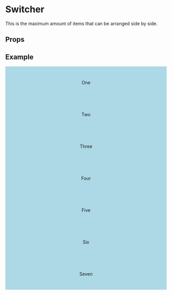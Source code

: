 <script lang="ts">
	import type { Space, Measure } from '$lib/types';
	import Switcher from '$lib/Switcher/index.svelte';
	import Stack from '$lib/Stack/index.svelte';
	import SqueezeContainer from '$lib/SqueezeContainer/index.svelte';
	import PropSelect from '$lib/PropSelect/index.svelte';

	import { space_options, measure_options } from '../../preview-content/options';

	let switcherSpace: Space = 'var(--s-1)';
	let switcherMinWidth: Measure = 'var(--measure-small)';
</script>

<style>
	.item {
		display: flex;
		align-items: center;
		justify-content: center;
		width: 100%;
		max-width: none;
		height: 100px;
		background-color: lightblue;
	}
</style>

# Switcher

This is the maximum amount of items that can be arranged side by side.

## Props

<PropSelect options={space_options} name="switcherSpace" bind:value={switcherSpace} />
<PropSelect options={measure_options} name="switcherMinWidth" bind:value={switcherMinWidth} />

## Example

<SqueezeContainer headline="With seven items">
	<Switcher {switcherSpace} {switcherMinWidth}>
		<span class="item">One</span>
		<span class="item">Two</span>
		<span class="item">Three</span>
		<span class="item">Four</span>
		<span class="item">Five</span>
		<span class="item">Six</span>
		<span class="item">Seven</span>
	</Switcher>
</SqueezeContainer>
